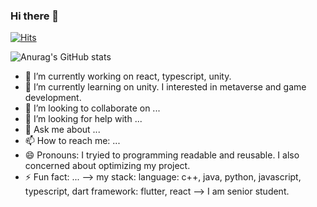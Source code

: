 ### Hi there 👋


[![Hits](https://hits.seeyoufarm.com/api/count/incr/badge.svg?url=https%3A%2F%2Fgithub.com%2Fjessi68%2Fhit-counter&count_bg=%2379C83D&title_bg=%23555555&icon=&icon_color=%23E7E7E7&title=hits&edge_flat=false)](https://hits.seeyoufarm.com)


![Anurag's GitHub stats](https://github-readme-stats.vercel.app/api?username=jessi68&&show_icons=true&theme=dark&show_icons=true)


- 🔭 I’m currently working on react, typescript, unity.
- 🌱 I’m currently learning on unity. I interested in metaverse and game development. 
- 👯 I’m looking to collaborate on ...
- 🤔 I’m looking for help with ...
- 💬 Ask me about ...
- 📫 How to reach me: ...
- 😄 Pronouns: I tryied to programming readable and reusable. I also concerned about optimizing my project.
- ⚡ Fun fact: ...
--> my stack: 
   language: c++, java, python, javascript, typescript, dart
   framework: flutter, react
--> I am senior student.
